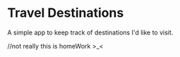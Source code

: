 # Travel Destinations

A simple app to keep track of destinations I'd like to visit.

//not really this is homeWork >_<
